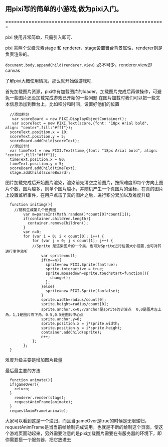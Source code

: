 
## 用pixi写的简单的小游戏,做为pixi入门。
=======================================================

pixi 使用非常简单，只需<script src="./js/pixi.js"></script>引入即可. 

pixi 需两个父级元素stage 和 renderer，stage设置舞台背景属性，renderer则是负责渲染的。

`document.body.appendChild(renderer.view);`必不可少。renderer.view即canvas 

了解pixi大概使用情况，那么就开始做游戏吧 


首先加载图片资源，pixi中有加载图片的loader，加载图片完成后再做操作，可避免一些图片还没加载完成游戏已开始的一些问题
在图片加载时我们可以把一些文本信息添加到舞台上，比如积分和时间，设置好他们的位置 

      //添加积分
       var scoreBoard = new PIXI.DisplayObjectContainer();
       var scoreText = new PIXI.Text(score,{font: "18px Arial bold", align: "center",fill:"#fff"});
      scoreText.position.x = 10;
      scoreText.position.y = 5;
      scoreBoard.addChild(scoreText);
      //添加计时
      var timeText = new PIXI.Text(time,{font: "18px Arial bold", align: "center",fill:"#fff"});
      timeText.position.x = 80;
      timeText.position.y = 5;
      scoreBoard.addChild(timeText);
      stage.addChild(scoreBoard); 


图片加载完成后开始图片渲染，渲染前先清空之前图片，按照难度即每个方向上图片个数，图片越多，则单个图片越小，并随机产生一个真图片的坐标，在真的图片上设置监听事件，在用户点击了真的图片之后，进行积分累加以及难度升级  

      function initimg(){
        //随机生成第几个是真图
            var m=parseInt(Math.random()*count[0]*count[1]);
            if(container.children.length){
              container.removeChildren();
            }      
            var n=0;
            for (var i = 0; i < count[0]; i++) {
                for (var j = 0; j < count[1]; j++) {
                //Sprite 是渲染图片的一个类，也可对Sprite进行位置大小设置,也可对其进行事件监听
                    var sprite=null;
                    if(m==n){   
                      sprite=new PIXI.Sprite(fantrue);
                      sprite.interactive = true;
                      sprite.mousedown=sprite.touchstart=function(){
                        change();
                      };
                    }else{
                      sprite=new PIXI.Sprite(fanfalse);
                    }
                    sprite.width=radius/count[0];
                    sprite.height=radius/count[0];
                    sprite.anchor.x=0;//anchor是sprite的计算点  0,0是图片左上角，1,1是图片右下角，0.5,0.5是图片中心点
                    sprite.anchor.y=0;
                    sprite.position.x = j*sprite.width;
                    sprite.position.y = i*sprite.height;
                    container.addChild(sprite);
                    n++;
                };
            };
      } 

难度升级主要是增加图片数量 

最后最主要的方法 

      function animate(){
      if(gameOver){
        return;
      }
        renderer.render(stage);
        requestAnimFrame(animate);
      }
      requestAnimFrame(animate); 
  
大家可以看到这是一个递归，而且当gameOver是true的时候是无限递归，requestAnimFrame是当当前帧绘制完成调用，也就是不断的绘制这个页面，使这个游戏页面动起来，另外需要注意的是pixi加载图片需要在有服务器的环境下，即你需要搭一个服务器，把它放进去
